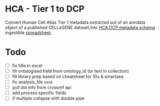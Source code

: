 # HCA - Tier 1 to DCP
Convert Human Cell Atlas Tier 1 metadata extracted out of an anndata object of a published CELLxGENE dataset,into [HCA DCP metadata schema](https://github.com/HumanCellAtlas/metadata-schema/tree/master/json_schema) ingestible [spreadsheet](https://github.com/ebi-ait/geo_to_hca/tree/master/template).

# Todo
- [ ] fix title in excel
- [ ] fill ontologised field from ontology_id (or text in collection)
- [ ] fill library prep based on cheatsheet for 10x & smartseq
- [ ] fix analysis_file `nan`s
- [ ] pull doi info from crossref api
- [ ] add process specific fields
- [ ] if multiple collapse with double pipe